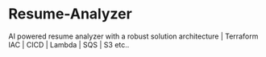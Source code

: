 # Resume-Analyzer
AI powered resume analyzer with a robust solution architecture | Terraform IAC | CICD | Lambda | SQS | S3 etc..
